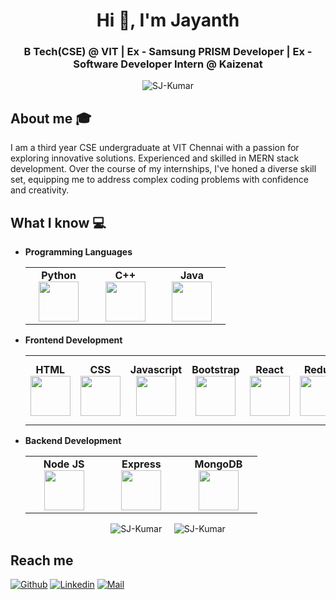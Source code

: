 <h1 align="center">Hi 👋, I'm Jayanth</h1>
<h3 align="center">B Tech(CSE) @ VIT | Ex - Samsung PRISM Developer | Ex - Software Developer Intern @ Kaizenat</h3>
<p align="center"><img src="https://img.shields.io/github/followers/SJ-Kumar.svg?style=social&label=Follow&maxAge=2592000" alt="SJ-Kumar" /> </p>

## About me :mortar_board:
I am a third year CSE undergraduate at VIT Chennai with a passion for exploring innovative solutions. Experienced and skilled in MERN stack development. Over the course of my internships, I've honed a diverse skill set, equipping me to address complex coding problems with confidence and creativity.

## What I know :computer:
- **Programming Languages**
	<center>
		<table>
			<tbody>
				<tr>
					<td width="25%" align="center">
						<span><strong>Python</strong></span><br/>
						<img height="64px" width="64px" src="https://cdn.svgporn.com/logos/python.svg">
					</td>
					<td width="25%" align="center">
						<span><strong>C++</strong></span><br/>
						<img height="64px" width="64px" src="https://upload.wikimedia.org/wikipedia/commons/thumb/1/18/ISO_C%2B%2B_Logo.svg/1200px-ISO_C%2B%2B_Logo.svg.png">
					</td>
					<td width="25%" align="center">
						<span><strong>Java</strong></span><br/>
						<img height="64px" width="64px" src="https://cdn.svgporn.com/logos/java.svg">
					</td>
				</tr>
			</tbody>
		</table>
	</center>
- **Frontend Development**
	<center>
		<table>
			<tbody>
				<tr>
					<td align="center">
						<span><strong>HTML</strong></span><br/>
						<img height="64px" width="64px" src="https://cdn.svgporn.com/logos/html-5.svg">
					</td>
					<td align="center">
						<span><strong>CSS</strong></span><br/>
						<img height="64px" width="64px" src="https://cdn.svgporn.com/logos/css-3.svg">
					</td>
					<td align="center">
						<span><strong>Javascript</strong></span><br/>
						<img height="64px" width="64px" src="https://cdn.svgporn.com/logos/javascript.svg">
					</td>
					<td align="center">
						<span><strong>Bootstrap</strong></span><br/>
						<img height="64px" width="64px" src="https://cdn.svgporn.com/logos/bootstrap.svg">
					</td>
					<td align="center">
						<span><strong>React</strong></span><br/>
						<img height="64px" width="64px" src="https://cdn.svgporn.com/logos/react.svg">
					</td>
					<td  align="center">
						<span><strong>Redux</strong></span><br/>
						<img height="64px" width="64px" src="https://cdn.svgporn.com/logos/redux.svg">
					</td>
					<td align="center">
						<span><strong>Material UI</strong></span><br/>
						<img height="64px" width="64px" src="https://cdn.svgporn.com/logos/material-ui.svg">
					</td>
					<td align="center">
						<span><strong>React Native</strong></span><br/>
						<img height="64px" width="64px" src="https://cdn.svgporn.com/logos/react.svg">
					</td>
				</tr>
			</tbody>
		</table>
	</center>
	
- **Backend Development**
	<center>
		<table>
			<tbody>
				<tr>
					<td width="25%" align="center">
						<span><strong>Node JS</strong></span><br/>
						<img height="64px" width="64px" src="https://cdn.svgporn.com/logos/nodejs-icon.svg">
					</td>
					<td width="25%" align="center">
						<span><strong>Express</strong></span><br/>
						<img height="64px" width="64px" src="https://cdn.svgporn.com/logos/express.svg">
					</td>
					<td width="25%" align="center">
						<span><strong>MongoDB</strong></span><br/>
						<img height="64px" width="64px" src="https://cdn.svgporn.com/logos/mongodb.svg">
					</td>
				</tr>
			</tbody>
		</table>
	</center>

 <p align="center"><img src="https://github-readme-stats.vercel.app/api/top-langs/?username=SJ-Kumar&layout=compact&langs_count=8&title_color=fff&icon_color=79ff97&text_color=9f9f9f&bg_color=151515" alt="SJ-Kumar" /> &nbsp &nbsp <img src="https://github-readme-stats.vercel.app/api?username=SJ-Kumar&show_icons=true&title_color=fff&icon_color=79ff97&text_color=9f9f9f&bg_color=151515&count_private=true" alt="SJ-Kumar" />  </p>

## Reach me 
[![Github](https://img.shields.io/github/followers/SJ-Kumar?label=Follow&style=social)](https://github.com/SJ-Kumar)
[![Linkedin](https://img.shields.io/badge/-Jayanth%20Kumar-blue?style=flat-square&logo=linkedin&logoColor=white&link=https://www.linkedin.com/in/jayanth-kumar-91947b220/)](https://www.linkedin.com/in/jayanth-kumar-91947b220/)
[![Mail](https://img.shields.io/badge/-jayanthkumar@live.com-gray?style=flat-square&logo=hotmail&logoColor=blue)](mailto:jayanthkumar@live.com)
